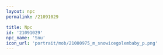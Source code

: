 ```yaml
---
layout: npc
permalink: /21091029

title: Npc
id: '21091029'
npc_name: 'Snu'
icon_url: 'portrait/mob/21000975_m_snowicegolembaby_p.png'
---
```

